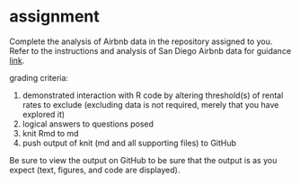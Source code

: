 # assignment

Complete the analysis of Airbnb data in the repository assigned to you. Refer to
the instructions and analysis of San Diego Airbnb data for guidance
[link](https://github.com/SOS598-RDM/airbnb-san-diego).

grading criteria:

1. demonstrated interaction with R code by altering threshold(s) of rental rates
to exclude (excluding data is not required, merely that you have explored it)
2. logical answers to questions posed
3. knit Rmd to md
4. push output of knit (md and all supporting files) to GitHub

Be sure to view the output on GitHub to be sure that the output is as you expect
(text, figures, and code are displayed).